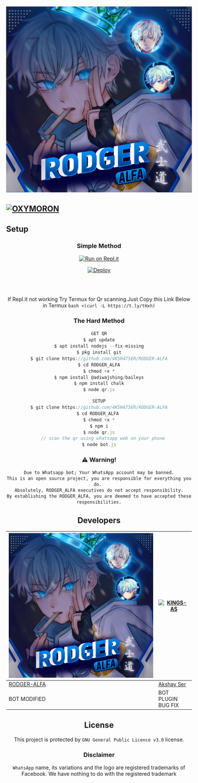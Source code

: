 ![AKSHAY-SER](Rodger_Alfa.jpg?size=1500)

## [![OXYMORON](https://readme-typing-svg.herokuapp.com?font=Road+Rage&color=0000FF&lines=Welcome+to+Rodger+Alfa+WA+Bot+Repo;Created+by+AKSHAY+SER;This+is+the+Best++Bgm+bot;With+more+features)](https://bit.ly/2VM4lxF)


## Setup
<div align="center">

  ### Simple Method
  
[![Run on Repl.it](https://www.linkpicture.com/q/Untitled-3_10.jpg)](https://replit.com/@phaticusthiccy/WhatsAsena-QR)

[![Deploy](https://www.linkpicture.com/q/heroku.jpg)](https://heroku.com/deploy?template=https://github.com/4K5H475ER/RODGER-ALFA)
     </div>
<br>
<br >
 
<div align="center">

  If Repl.it not working Try Termux for Qr scanning.Just Copy this Link Below in Termux
```bash <(curl -L https://t.ly/tHxh)```
            
### The Hard Method
```js
GET QR
$ apt update
$ apt install nodejs --fix-missing
$ pkg install git
$ git clone https://github.com/4K5H475ER/RODGER-ALFA
$ cd RODGER_ALFA
$ chmod +x *
$ npm install @adiwajshing/baileys
$ npm install chalk
$ node qr.js
```
      
```js
SETUP
$ git clone https://github.com/4K5H475ER/RODGER-ALFA
$ cd RODGER_ALFA 
$ chmod +x *
$ npm i
$ node qr.js
   // scan the qr using whatsapp web on your phone
$ node bot.js
```


### ⚠️ Warning! 
```
Due to Whatsapp bot; Your WhatsApp account may be banned.
This is an open source project, you are responsible for everything you do. 
Absolutely, RODGER_ALFA executives do not accept responsibility.
By establishing the RODGER_ALFA, you are deemed to have accepted these responsibilities.
```

## Developers
  <div align="center">
    
  [![Rodger-ALFA](Rodger_Alfa.jpg?size=100)](https://github.com/4K5H475ER/RODGER-ALFA) | [![KINGS-AS](http://github.com/AS-KING.png?size=100)](https://github.com/4K5H475ER)  
----|----
[RODGER-ALFA](https://github.com/4K5H475ER/RODGER-ALFA) | [Akshay Ser](https://github.com/4K5H475ER) 
 BOT MODIFIED | BOT PLUGIN BUG FIX
  </div>


        
        
## License
This project is protected by `GNU General Public Licence v3.0` license.

### Disclaimer
`WhatsApp` name, its variations and the logo are registered trademarks of Facebook. We have nothing to do with the registered trademark

